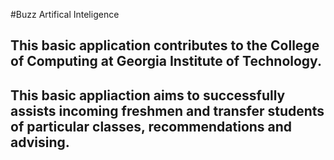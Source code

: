 #Buzz Artifical Inteligence
## This basic application contributes to the College of Computing at Georgia Institute of Technology.
## This basic appliaction aims to successfully assists incoming freshmen and transfer students of particular classes, recommendations and advising. 
